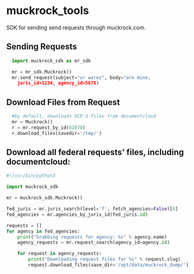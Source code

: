 # muckrock_tools

SDK for sending send requests through muckrock.com.

## Sending Requests

```python
  import muckrock_sdk as mr_sdk

  mr = mr_sdk.Muckrock()
  mr.send_request(subject="ur warez", body="are mine, 
    juris_id=1234, agency_id=5678)
```

## Download Files from Request

```python
  #by default, downloads OCR'd files from documentcloud
  mr = Muckrock() 
  r = mr.request_by_id(62870)  
  r.download_files(savedir='/tmp/')
```

## Download all federal requests' files, including documentcloud:

```python
#!/usr/bin/python3

import muckrock_sdk

mr = muckrock_sdk.Muckrock()

fed_juris = mr.juris_search(level='f', fetch_agencies=False)[0]
fed_agencies = mr.agencies_by_juris_id(fed_juris.id)

requests = []
for agency in fed_agencies:
    print("Grabbing requests for agency: %s" % agency.name)
    agency_requests = mr.request_search(agency_id=agency.id)

    for request in agency_requests:
        print("Downloading request files for %s" % request.slug)
        request.download_files(save_dir='/opt/data/muckrock_dump/')
```
